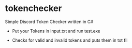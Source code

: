 # tokenchecker
Simple Discord Token Checker written in C#
- Put your Tokens in input.txt and run test.exe

- Checks for valid and invalid tokens and puts them in txt fil
